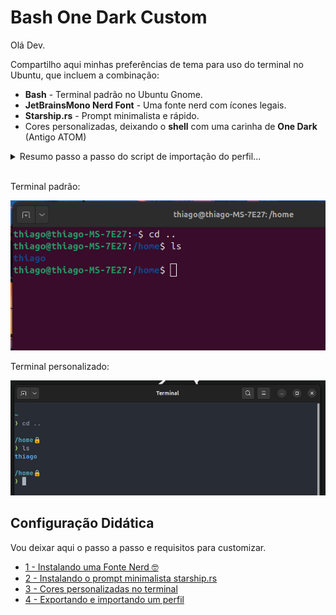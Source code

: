 # Bash One Dark Custom

Olá Dev.

Compartilho aqui minhas preferências de tema para uso do terminal no Ubuntu, que incluem a combinação:

- **Bash** - Terminal padrão no Ubuntu Gnome.
- **JetBrainsMono Nerd Font** - Uma fonte nerd com ícones legais.
- **Starship.rs** - Prompt minimalista e rápido.
- Cores personalizadas, deixando o **shell** com uma carinha de **One Dark** (Antigo ATOM)

<details>
<summary>Resumo passo a passo do script de importação do perfil...</summary>

```bash
#!/bin/bash

# Passo 1: Gera um UUID único e guarda em uma variável.
echo "Gerando um UUID único..."
UUID=$(uuidgen)
echo "UUID gerado: $UUID"
echo

# Passo 2: Importa o novo perfil usando o UUID gerado.
# Substitua 'one_dark_profile.dconf' pelo caminho do seu arquivo de configuração de perfil.
echo "Importando o perfil para o UUID $UUID..."
dconf load /org/gnome/terminal/legacy/profiles:/:$UUID/ < "profiles/one_dark_profile.dconf"
if [ $? -eq 0 ]; then
  echo "Perfil importado com sucesso!"
else
  echo "Erro ao importar o perfil. Verifique o arquivo one_dark_profile.dconf."
  exit 1
fi
echo

# Passo 3: Adiciona o UUID à lista de perfis.
echo "Obtendo a lista atual de perfis..."
CURRENT_LIST=$(dconf read /org/gnome/terminal/legacy/profiles:/list)
if [ -z "$CURRENT_LIST" ]; then
  # Se a lista estiver vazia, cria uma nova com o UUID.
  NEW_LIST="['$UUID']"
else
  # Adiciona o novo UUID à lista existente.
  NEW_LIST=$(echo $CURRENT_LIST | sed "s/]/, '$UUID']/")
fi
echo

echo "Atualizando a lista de perfis com o novo UUID..."
dconf write /org/gnome/terminal/legacy/profiles:/list "$NEW_LIST"
if [ $? -eq 0 ]; then
  echo "Lista de perfis atualizada: $NEW_LIST"
else
  echo "Erro ao atualizar a lista de perfis."
  exit 1
fi
echo

# Passo 4: Define o novo UUID como perfil padrão.
echo "Definindo o UUID $UUID como perfil padrão..."
dconf write /org/gnome/terminal/legacy/profiles:/default "'$UUID'"
if [ $? -eq 0 ]; then
  echo "Perfil $UUID definido como padrão com sucesso!"
else
  echo "Erro ao definir o perfil padrão."
  exit 1
fi
echo

echo "Processo concluído! Reinicie o GNOME Terminal para aplicar as alterações."
```

</details>
<br>

Terminal padrão:

![Terminal Padrão](docs/img/gnome-bash-terminal-before.png)

Terminal personalizado:

![Terminal Personalizado](docs/img/gnome-bash-terminal-after.png)

## Configuração Didática

Vou deixar aqui o passo a passo e requisitos para customizar.

- [1 - Instalando uma Fonte Nerd 🤓](docs/instalando-a-fonte-jetbrains-nerd-font.md)
- [2 - Instalando o prompt minimalista starship.rs](docs/instalando-o-starship.md)
- [3 - Cores personalizadas no terminal](docs/cores-personalizadas-no-terminal.md)
- [4 - Exportando e importando um perfil](docs/exportando-e-importando-um-perfil.md)
